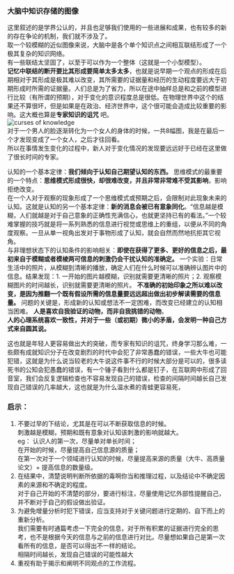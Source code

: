 ### 大脑中知识存储的图像

这里叙述的是学界公认的，并且也足够我们使用的一些进展和成果，也有较多的新的存在争论的机制，我们就不涉及了。  
取一个较模糊的近似图像来说，大脑中是各个单个知识点之间相互联结形成了一个极其复杂的知识网络。  
有一些联结太坚固了，以至于可以作为一个整体（这就是一个小型模型）。  
**记忆中联结的断开要比其形成要简单太多太多**，也就是说早期一个观点的形成在后期相对于其形成是极其难以改变，其所需要的证据量和经历的生动程度要远大于初期形成时所需的证据量。人们总是为了省力，所以在途中抽样总是和之前的模型进行比较（有所谓的预期），对于变化的意识程度总是很低。在物理世界中这个的结果还不算很坏，但是如果是在政治、经济世界中，这个很可能会造成比较重要的影响。这大概也算是**专家知识的诅咒** 吧。  
![curses of knowledge](https://user-images.githubusercontent.com/43342914/46914305-65ebd600-cfcd-11e8-8582-fc6110c60a62.png)   
对于一个男人的脸逐渐转化为一个女人的身体的时候，一共8幅图，我是在最后一个才发现变成了一个女人，之后才往回看。  
所以在事情发生变化的过程中，新人对于变化情况的发现要远远好于已经在这里做了很长时间的专家。

认知的一个基本定律：**我们倾向于认知自己期望认知的东西。**
思维模式的最重要的一个特点：**思维模式形成很快，却很难改变，并且非常非常难不受其影响**，影响拒绝改变。  
在一个人对于观察的现象形成了一个思维模式或预期之后，会限制对此现象未来的认知。这就是认知的另一个基本定律：**新的消息会被已有意象同化**。“信息越是模糊，人们就越是对于自己意象的正确性充满信心，也就更坚持已有的看法。”一个较难掌握的技巧就是将一系列熟悉的信息进行视觉或思维上的重组，以便从不同的角度观察。一旦从单一视角出发对于事物形成了认知，就会自然而然地抗拒其它视角。  
与非理想状态下的认知条件的影响相关：**即使在获得了更多、更好的信息之后，最初来自于模糊或者模棱两可信息的刺激仍会干扰认知的准确定。** 一个实验：日常生活中的照片，从模糊到清晰的播放，确定人们在什么时候可以准确辨认图片中的信息。结果发现：1. 一开始的图片越模糊，识别就需要更清晰的照片；2. 观察模糊图片的时间越长，识别就需要更清晰的照片。
**不准确的初始印象之所以难以改变，是因为推翻一个既有假设所需的信息量要远远超出做出初步解读需要的信息量。** 问题的关键是，形成新的认知或想法不一定困难，而改变已经建立的认知相当困难。
**人是喜欢自我验证的动物，而非自我挑错的动物**。  
**人的心理系统喜欢一致性，并对于一些（或初期）微小的矛盾，会发明一种自己方式来自圆其说。**  


这也就是年轻人更容易做出大的突破，而专家有知识的诅咒，终身学习那么难，一些颇有成就知识分子在改变剧烈的时代中会犯了非常愚蠢的错误，一些大牛也可能犯错，这就是为什么说当较老的大牛说这件事不行的时候大部分是可以的，很多读死书的公知会犯愚蠢的错误，有一个锤子看到什么都是钉子，在互联网中形成了回音室，我们会反复逻辑检查也不容易发现自己的错误，检查的间隔时间越长自己发现自己错误的几率越大，这也就是为什么温水煮的青蛙更容易死，

### 启示：  

1. 不要过早的下结论，尤其是在可以不断获取信息的时候。  
刺激越是模糊，预期和既有意象对认知该刺激的影响就越大。  
eg： 认识人的第一次，尽量单对单长时间；  
在开始的时候，尽量提高自己信息源的质量；  
在第一次对于一个领域进行认知的时候，尽量提高来源的质量（大牛、高质量论文）+ 提高信息的数量级。  
2. 在结果中，清楚说明判断所依据的毒啊你当和推理过程，以及结论中不确定因素的来源和不确定的程度。  
  对于自己开始的不清楚的部分，要进行标注，尽量使用记忆外部性提醒自己，并不断对于自己的假设做出验证。
3. 为避免增量分析时犯下错误，应当支持对于关键问题进行定期的、自下而上的重新分析。  
我们需要有时通篇考虑一下完全的信息，对于所有积累的证据进行完全的思考，也不是根据今天的信息与之前的信息进行对比。尽量想如果自己是第一次看所有的信息，是否可以得出不一样的结论。  
相隔时间越长，发现自己错误的可能性越大
4. 重视有助于揭示和阐明不同观点的工作流程。  
